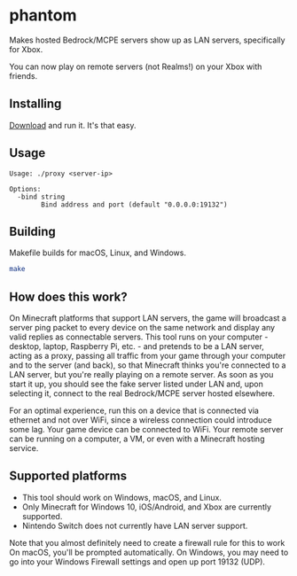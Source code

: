 # phantom

Makes hosted Bedrock/MCPE servers show up as LAN servers, specifically for Xbox.

You can now play on remote servers (not Realms!) on your Xbox with friends.

## Installing

[Download](https://github.com/jhead/phantom/releases) and run it. It's that easy.

## Usage

```
Usage: ./proxy <server-ip>

Options:
  -bind string
    	Bind address and port (default "0.0.0.0:19132")
```

## Building

Makefile builds for macOS, Linux, and Windows.

```bash
make
```

## How does this work?

On Minecraft platforms that support LAN servers, the game will broadcast a
server ping packet to every device on the same network and display any valid
replies as connectable servers. This tool runs on your computer - desktop,
laptop, Raspberry Pi, etc. - and pretends to be a LAN server, acting as a proxy,
passing all traffic from your game through your computer and to the server
(and back), so that Minecraft thinks you're connected to a LAN server, but
you're really playing on a remote server. As soon as you start it up, you should
see the fake server listed under LAN and, upon selecting it, connect to the real
Bedrock/MCPE server hosted elsewhere.

For an optimal experience, run this on a device that is connected via ethernet
and not over WiFi, since a wireless connection could introduce some lag. Your
game device can be connected to WiFi. Your remote server can be running on a
computer, a VM, or even with a Minecraft hosting service.

## Supported platforms

- This tool should work on Windows, macOS, and Linux.
- Only Minecraft for Windows 10, iOS/Android, and Xbox are currently supported.
- Nintendo Switch does not currently have LAN server support.

Note that you almost definitely need to create a firewall rule for this to work
On macOS, you'll be prompted automatically. On Windows, you may need to go into
your Windows Firewall settings and open up port 19132 (UDP).
